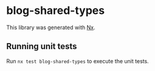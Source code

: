 # blog-shared-types

This library was generated with [Nx](https://nx.dev).

## Running unit tests

Run `nx test blog-shared-types` to execute the unit tests.

